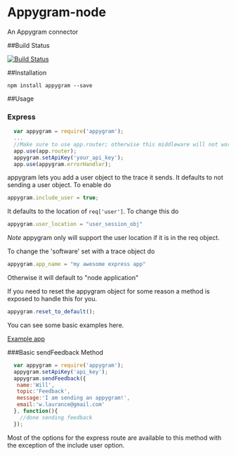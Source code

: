 Appygram-node
=============

An Appygram connector


##Build Status

[![Build
Status](https://secure.travis-ci.org/dubsoft/appygram-node.png)](http://travis-ci.org/dubsoft/appygram-node)

##Installation

```
npm install appygram --save
```

##Usage

### Express
```javascript
  var appygram = require('appygram');
  ...
  //Make sure to use app.router; otherwise this middleware will not work
  app.use(app.router);
  appygram.setApiKey('your_api_key');
  app.use(appygram.errorHandler);
```

appygram lets you add a user object to the trace it sends. It defaults
to not sending a user object. To enable do
```javascript
appygram.include_user = true;
```
It defaults to the location of `req['user']`. To change this do
```javascript
appygram.user_location = "user_session_obj"
```
*Note* appygram only will support the user location if it is in the req
object.

To change the 'software' set with a trace object do
```javascript
appygram.app_name = "my awesome express app"
```
Otherwise it will default to "node application"

If you need to reset the appygram object for some reason a method is
exposed to handle this for you.
```javascript
appygram.reset_to_default();
```
You can see some basic examples here.

[Example app](https://github.com/wlaurance/appygram-express-test-project)

###Basic sendFeedback Method
```javascript
  var appygram = require('appygram');
  appygram.setApiKey('api_key');
  appygram.sendFeedback({
   name:'Will',
   topic:'Feedback',
   message:'I am sending an appygram!',
   email:'w.laurance@gmail.com'
  }, function(){
    //done sending feedback
  });
```
Most of the options for the express route are available to this method
with the exception of the include user option.

